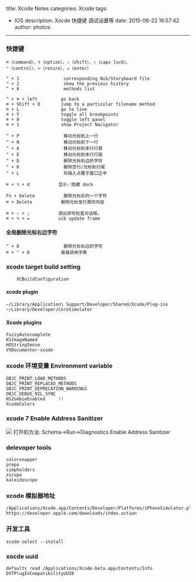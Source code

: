 title: Xcode Notes
categories: Xcode
tags:
  - IOS
description: Xocde 快捷键 调试设置等
date: 2015-06-22 16:57:42
author:
photos:
---
### 快捷键
```
⌘（command）、⌥（option）、⇧（shift）、⇪（caps lock）、
⌃（control）、↩（return）、⌅（enter）

^ + 1                 corresponding Nib/Storyboard file
^ + 2                 show the previous history
^ + 6                 methods list

^ + ⌘ + left         go back
⌘ + Shift + O        jump to a particular filename method
⌘ + L                go to line
⌘ + Y                toggle all breakpoints
⌘ + 0                toggle left panel
⌘ + 1                show Project Nacigator

^ + P                 移动光标到上一行
^ + N                 移动光标到下一行
^ + A                 移动光标到本行行首
^ + E                 移动光标到本行行尾
^ + D                 删除光标右边的字符
^ + K                 删除空行/光标到行尾
^ + L                 将插入点置于窗口正中

⌘ + ⌥ + d           显示／隐藏 dock

Fn + Delete           删除光标后的一个字符
⌘ + Delete           删除光标至行首的内容

⌘ + ⇧ + ;           调出拼写检查对话框。
⌘ + ⌥ + =           xib update frame
```

#### 全局删除光标右边字符
```
^ + D                 删除光标右边的字符
⌘ + ^ + D            直接调用字典
```

### xcode target build setting
```
    XCBuildConfiguration
```


#### xcode plugin
```
~/Library/Application\ Support/Developer/Shared/Xcode/Plug-ins
~/Library/Developer/CoreSimulator
```

#### Xcode plugins
```
FuzzyAutocomplete
KSImageNamed
HOStringSense
VVDocumenter-xcode
```

### xcode 环境变量 Environment variable
```
OBJC_PRINT_LOAD_METHODS
OBJC_PRINT_REPLACED_METHODS
OBJC_PRINT_DEPRECATION_WARNINGS
OBJC_DEBUG_NIL_SYNC
NSZombieEnabled     !!
XcodeColors
```

### xcode 7 Enable Address Sanitizer
![](http://cc.cocimg.com/api/uploads/20150616/1434421492186513.png)
打开的方法: Schema->Run->Diagnostics  Enable Address Sanitizer


### delevoper tools
```
colorsnapper
prepo
simpholders
xscope
kaleidoscope
```

### xcode 模拟器地址
    /Applications/Xcode.app/Contents/Developer/Platforms/iPhoneSimulator.platform/Developer/SDKs/
    https://developer.apple.com/downloads/index.action

### 开发工具
```
xcode-select --install
```

### xocde uuid
```
defaults read /Applications/Xcode-beta.app/Contents/Info DVTPlugInCompatibilityUUID
```



